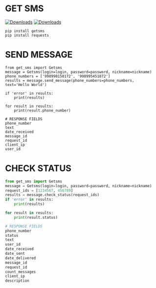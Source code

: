 # GET SMS 
[![Downloads](https://pepy.tech/badge/getsms)](https://pepy.tech/project/getsms)
[![Downloads](https://black.readthedocs.io/en/stable/_static/license.svg)](https://github.com/begyy/getsms/blob/master/LICENSE)
```
pip install getsms
pip install requests
```
# SEND MESSAGE
```python3
from get_sms import Getsms
message = Getsms(login=login, password=password, nickname=nickname)
phone_numbers = ['998998158172', '998995451872']
results = message.send_message(phone_numbers=phone_numbers, text='Hello World')

if 'error' in results:
    print(results)

for result in results:
    print(result.phone_number)

# RESPONSE FIELDS
phone_number
text
date_received
message_id
request_id
client_ip
user_id
```

# CHECK STATUS
```python
from get_sms import Getsms
message = Getsms(login=login, password=password, nickname=nickname)
request_ids = [1234567, 456789]
results = message.check_status(request_ids)
if 'error' in results:
    print(results)

for result in results:
    print(result.status)

# RESPONSE FIELDS
phone_number
status
text
user_id
date_received
date_sent
date_delivered
message_id
request_id
count_messages
client_ip
description
```
